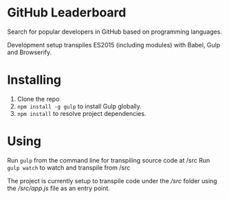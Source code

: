 # GitHub Leaderboard

Search for popular developers in GitHub based on programming languages.

Development setup transpiles ES2015 (including modules) with Babel, Gulp and Browserify.

# Installing

1. Clone the repo
2. `npm install -g gulp` to install Gulp globally.
3. `npm install` to resolve project dependencies.

# Using

Run `gulp` from the command line for transpiling source code at /src
Run `gulp watch` to watch and transpile from /src

The project is currently setup to transpile code under the _/src_ folder using the
_/src/app.js_ file as an entry point.
